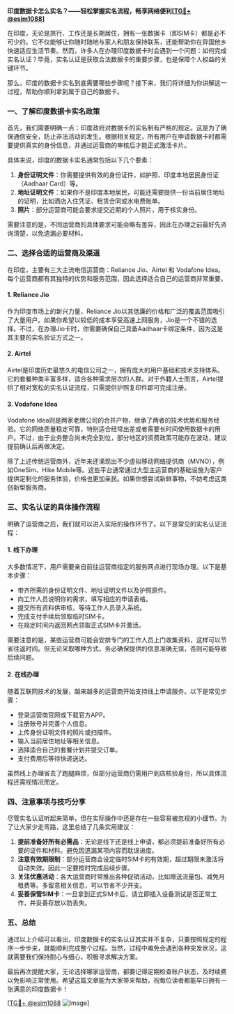 **印度数据卡怎么实名？——轻松掌握实名流程，畅享网络便利[[TG💪+ @esim1088](https://t.me/s/esim1088)]**

在印度，无论是旅行、工作还是长期居住，拥有一张数据卡（即SIM卡）都是必不可少的。它不仅能够让你随时随地与家人和朋友保持联系，还能帮助你在异国他乡快速适应生活节奏。然而，许多人在办理印度数据卡时会遇到一个问题：如何完成实名认证？毕竟，实名认证是获取合法数据卡的重要步骤，也是保障个人权益的关键环节。

那么，印度的数据卡实名到底需要哪些步骤呢？接下来，我们将详细为你讲解这一过程，帮助你顺利拿到属于自己的数据卡。

### 一、了解印度数据卡实名政策

首先，我们需要明确一点：印度政府对数据卡的实名制有严格的规定。这是为了确保通信安全，防止非法活动的发生。根据相关规定，所有用户在申请数据卡时都需要提供真实的身份信息，并通过运营商的审核后才能正式激活卡片。

具体来说，印度的数据卡实名通常包括以下几个要素：
1. **身份证明文件**：你需要提供有效的身份证件，如护照、印度本地居民身份证（Aadhaar Card）等。
2. **地址证明文件**：如果你不是印度本地居民，可能还需要提供一份当前居住地址的证明，比如酒店入住凭证、租赁合同或水电费账单。
3. **照片**：部分运营商可能会要求提交近期的个人照片，用于核实身份。

需要注意的是，不同运营商的具体要求可能会略有差异，因此在办理之前最好先咨询清楚，以免遗漏必要材料。

### 二、选择合适的运营商及渠道

在印度，主要有三大主流电信运营商：Reliance Jio、Airtel 和 Vodafone Idea。每个运营商都有其独特的优势和服务范围，因此选择适合自己的运营商非常重要。

#### 1. Reliance Jio
作为印度市场上的新兴力量，Reliance Jio以其低廉的价格和广泛的覆盖范围吸引了大量用户。如果你希望以较低的成本享受高速上网服务，Jio是一个不错的选择。不过，在办理Jio卡时，你需要确保自己具备Aadhaar卡绑定条件，因为这是其主要的实名验证方式之一。

#### 2. Airtel
Airtel是印度历史最悠久的电信公司之一，拥有庞大的用户基础和技术支持体系。它的套餐种类丰富多样，适合各种需求层次的人群。对于外籍人士而言，Airtel提供了相对宽松的实名认证流程，只需提供护照复印件即可完成注册。

#### 3. Vodafone Idea
Vodafone Idea则是两家老牌公司的合并产物，继承了两者的技术优势和服务经验。它的网络质量稳定可靠，特别适合经常出差或者需要长时间使用数据卡的用户。不过，由于业务整合尚未完全到位，部分地区的资费政策可能存在波动，建议提前确认后再做决定。

除了上述传统运营商外，近年来还涌现出不少虚拟移动网络提供商（MVNO），例如OneSim、Hike Mobile等。这些平台通常通过大型主运营商的基础设施为客户提供定制化的服务体验，价格也更加亲民。如果你想尝试新鲜事物，不妨考虑这类创新型服务商。

### 三、实名认证的具体操作流程

明确了运营商之后，我们就可以进入实际的操作环节了。以下是常见的实名认证流程：

#### 1. 线下办理
大多数情况下，用户需要亲自前往运营商指定的服务网点进行现场办理。以下是基本步骤：
- 带齐所需的身份证明文件、地址证明文件以及护照原件。
- 向工作人员说明你的需求，填写相应的申请表格。
- 提交所有资料供审核，等待工作人员录入系统。
- 完成支付手续后领取临时SIM卡。
- 在规定时间内返回网点领取正式SIM卡并激活。

需要注意的是，某些运营商可能会安排专门的工作人员上门收集资料，这样可以节省往返时间。但无论采取哪种方式，务必确保提供的信息准确无误，否则可能导致后续问题。

#### 2. 在线办理
随着互联网技术的发展，越来越多的运营商开始支持线上申请服务。以下是常见步骤：
- 登录运营商官网或下载官方APP。
- 注册账号并完善个人信息。
- 上传身份证明文件的照片或扫描件。
- 输入当前居住地址等相关信息。
- 选择适合自己的套餐计划并提交订单。
- 支付费用后等待快递送达。

虽然线上办理省去了跑腿麻烦，但部分运营商仍需用户到店核验身份，所以具体流程还需视情况而定。

### 四、注意事项与技巧分享

尽管实名认证听起来简单，但在实际操作中还是存在一些容易被忽视的小细节。为了让大家少走弯路，这里总结了几条实用建议：

1. **提前准备好所有必需品**：无论是线下还是线上申请，都必须提前准备好所有必要的证件和材料。避免因遗漏某项内容而耽误进度。
2. **注意有效期限制**：部分运营商会设定临时SIM卡的有效期，超过期限未激活将自动失效。因此一定要按时完成后续步骤。
3. **关注优惠活动**：各大运营商时常推出各种促销活动，比如赠送流量包、减免月租费等。多留意相关信息，可以节省不少开支。
4. **妥善保管SIM卡**：一旦拿到正式SIM卡后，请立即插入设备测试是否正常工作，并妥善存放以防丢失。

### 五、总结

通过以上介绍可以看出，印度数据卡的实名认证其实并不复杂，只要按照规定的程序一步步来，就能顺利完成整个过程。当然，过程中难免会遇到各种突发状况，这就需要我们保持耐心与细心，积极寻求解决方案。

最后再次提醒大家，无论选择哪家运营商，都要记得定期检查账户状态，及时续费以免影响正常使用。希望这篇文章能为大家带来帮助，祝每位读者都能早日拥有一张满意的印度数据卡！

[[TG💪+ @esim1088](https://t.me/s/esim1088) ![Image](https://i.postimg.cc/4NQfJmqS/Snipaste-2025-05-13-00-14-12.png)]